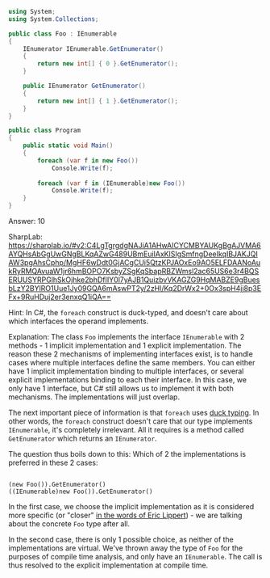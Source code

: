 ```cs
using System;
using System.Collections;

public class Foo : IEnumerable
{
    IEnumerator IEnumerable.GetEnumerator()
    {
        return new int[] { 0 }.GetEnumerator();
    }

    public IEnumerator GetEnumerator()
    {
        return new int[] { 1 }.GetEnumerator();
    }
}

public class Program
{	
    public static void Main()
    {
        foreach (var f in new Foo())
            Console.Write(f);
        
        foreach (var f in (IEnumerable)new Foo())
            Console.Write(f);
    }
}
```

Answer: 10

SharpLab: https://sharplab.io/#v2:C4LgTgrgdgNAJiA1AHwAICYCMBYAUKgBgAJVMA6AYQHsAbGgUwGNgBLKqAZwG489UBmEuiIAxKlSIgSmfngDeeIkqIBJAKJQIAW3pgAhsCphp/MgHF6wDdt0GjACgCUi5QtzKPJAOxEo9AO5ELFDAANoAukRyRMQAvuaW1jr6hmBOPO7KsbyZSgKqSbapRBZWmsl2ac65US6e3r4BQSERUUSYRPGlhSkOjhke2bhDfIIY0l7yAJB1QuizbvVKAGZG9HqMABZE9gBuesbLzY2BYlRO1Uue1Jy09GQA6mAswPT2y/2zHl/Kq2DrWx2+0Ox3spH4jj8p3EFx+9RuHDuj2er3enxqQ1iQA==

Hint:
In C#, the <code>foreach</code> construct is duck-typed, and doesn't care about which interfaces the operand implements.

Explanation:
The class <code>Foo</code> implements the interface <code>IEnumerable</code> with 2 methods - 1 implicit implementation and 1 explicit implementation. The reason these 2 mechanisms of implementing interfaces exist, is to handle cases where multiple interfaces define the same members. You can either have 1 implicit implementation binding to multiple interfaces, or several explicit implementations binding to each their interface. In this case, we only have 1 interface, but C# still allows us to implement it with both mechanisms. The implementations will just overlap.

The next important piece of information is that <code>foreach</code> uses <a href="https://im5tu.io/article/2022/01/things-you-might-not-know-about-csharp-duck-typing/">duck typing</a>. In other words, the <code>foreach</code> construct doesn't care that our type implements <code>IEnumerable</code>, it's completely irrelevant. All it requires is a method called <code>GetEnumerator</code> which returns an <code>IEnumerator</code>.

The question thus boils down to this: Which of 2 the implementations is preferred in these 2 cases:
<pre><code>
(new Foo()).GetEnumerator()
((IEnumerable)new Foo()).GetEnumerator()
</code></pre>
In the first case, we choose the implicit implementation as it is considered more specific (or "closer" <a href="https://ericlippert.com/2013/12/23/closer-is-better/">in the words of Eric Lippert</a>) - we are talking about the concrete <code>Foo</code> type after all. 

In the second case, there is only 1 possible choice, as neither of the implementations are virtual. We've thrown away the type of <code>Foo</code> for the purposes of compile time analysis, and only have an <code>IEnumerable</code>. The call is thus resolved to the explicit implementation at compile time.
